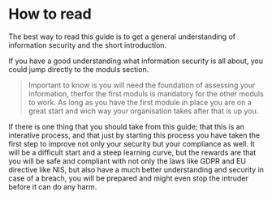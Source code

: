 # How to read

The best way to read this guide is to get a general understanding of 
information security and the short introduction.

If you have a good understanding what information security is all about, you
could jump directly to the moduls section.

> Important to know is you will need the foundation of assessing your 
> information, therfor the first moduls is mandatory for the other moduls to 
> work. As long as you have the first module in place you are on a great start
> and wich way your organisation takes after that is up you.

If there is one thing that you should take from this guide; that this is an
interative process, and that just by starting this process you have taken the 
first step to improve not only your security but your compliance as well.
It will be a difficult start and a steep learning curve, but the rewards are
that you will be safe and compliant with not only the laws like GDPR and 
EU directive like NIS, but also have a much better understanding and security
in case of a breach, you will be prepared and might even stop the intruder
before it can do any harm.